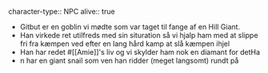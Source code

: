 character-type:: NPC
alive:: true

- Gitbut er en goblin vi mødte som var taget til fange af en Hill Giant.
- Han virkede ret utilfreds med sin situration så vi hjalp ham med at slippe fri fra kæmpen ved efter en lang hård kamp at slå kæmpen ihjel
- Han har redet #[[Amie]]'s liv og vi skylder ham nok en diamant for detHa
- n har en giant snail som ven han ridder (meget langsomt) rundt på